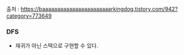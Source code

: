 출처 : https://baaaaaaaaaaaaaaaaaaaaaaarkingdog.tistory.com/942?category=773649

### DFS

* 재귀가 아닌 스택으로 구현할 수 있다.